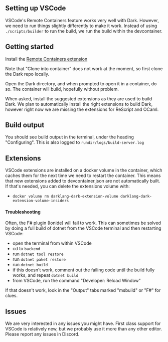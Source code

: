 ## Setting up VSCode

VSCode's Remote Containers feature works very well with Dark. However, we need
to run things slightly differently to make it work. Instead of using
`./scripts/builder` to run the build, we run the build within the devcontainer.

## Getting started

Install the [Remote Containers extension](https://marketplace.visualstudio.com/items?itemName=ms-vscode-remote.remote-containers)

Note that "Clone into container" does not work at the moment, so first clone the
Dark repo locally.

Open the Dark directory, and when prompted to open it in a container, do so.
The container will build, hopefully without problem.

When asked, install the suggested extensions as they are used to build Dark. We
plan to automatically install the right extensions to build Dark, however right
now we are missing the extensions for ReScript and OCaml.

## Build output

You should see build output in the terminal, under the heading "Configuring".
This is also logged to `rundir/logs/build-server.log`

## Extensions

VSCode extensions are installed on a docker volume in the container, which caches them for the next time we need to restart the container. This means that new extensions added to devcontainer.json are not automatically built. If that's needed, you can delete the extensions volume with:

- `docker volume rm darklang-dark-extension-volume darklang-dark-extension-volume-insiders`

#### Troubleshooting

Often, the F# plugin (Ionide) will fail to work. This can sometimes be solved
by doing a full build of dotnet from the VSCode terminal and then restarting
VSCode:

- open the terminal from within VSCode
- cd to `backend`
- run `dotnet tool restore`
- run `dotnet paket restore`
- run `dotnet build`
- if this doesn't work, comment out the failing code until the build fully works, and repeat `dotnet build`
- from VSCode, run the command "Developer: Reload Window"

If that doesn't work, look in the "Output" tabs marked "msbuild" or "F#" for
clues.

## Issues

We are very interested in any issues you might have. First class support for
VSCode is relatively new, but we probably use it more than any other editor.
Please report any issues in Discord.
